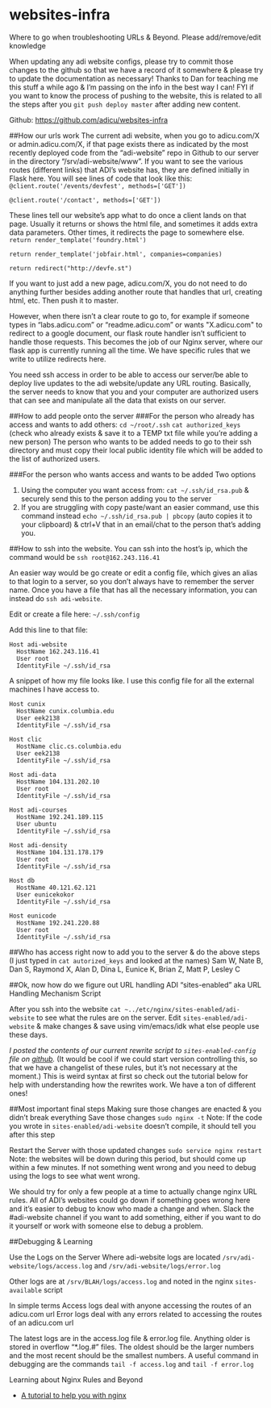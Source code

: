 # websites-infra
Where to go when troubleshooting URLs &amp; Beyond. Please add/remove/edit knowledge

When updating any adi website configs, please try to commit those changes to the github so that we have a record of it somewhere & please try to update the documentation as necessary! Thanks to Dan for teaching me this stuff a while ago & I’m passing on the info in the best way I can! FYI if you want to know the process of pushing to the website, this is related to all the steps after you `git push deploy master` after adding new content.

Github: https://github.com/adicu/websites-infra


##How our urls work
The current adi website, when you go to adicu.com/X or admin.adicu.com/X, if that page exists there as indicated by the most recently deployed code from the “adi-website” repo in Github to our server in the directory “/srv/adi-website/www”. If you want to see the various routes (different links) that ADI’s website has, they are defined initially in Flask here. You will see lines of code that look like this:
`@client.route('/events/devfest', methods=['GET'])`

`@client.route('/contact', methods=['GET'])`

These lines tell our website’s app what to do once a client lands on that page. Usually it returns or shows the html file, and sometimes it adds extra data parameters. Other times, it redirects the page to somewhere else.
`return render_template('foundry.html')`

`return render_template('jobfair.html', companies=companies)`

`return redirect("http://devfe.st")`

If you want to just add a new page, adicu.com/X, you do not need to do anything further besides adding another route that handles that url, creating html, etc. Then push it to master.

However, when there isn’t a clear route to go to, for example if someone types in “labs.adicu.com” or “readme.adicu.com” or wants "X.adicu.com" to redirect to a google document, our flask route handler isn’t sufficient to handle those requests. This becomes the job of our Nginx server, where our flask app is currently running all the time. We have specific rules that we write to utilize redirects here.

You need ssh access in order to be able to access our server/be able to deploy live updates to the adi website/update any URL routing. Basically, the server needs to know that you and your computer are authorized users that can see and manipulate all the data that exists on our server.

##How to add people onto the server
###For the person who already has access and wants to add others:
`cd ~/root/.ssh`
`cat authorized_keys` (check who already exists & save it to a TEMP txt file while you’re adding a new person)
The person who wants to be added needs to go to their ssh directory and must copy their local public identity file which will be added to the list of authorized users.

###For the person who wants access and wants to be added
Two options
1. Using the computer you want access from:
`cat ~/.ssh/id_rsa.pub`  & securely send this to the person adding you to the server
2. If you are struggling with copy paste/want an easier command, use this command instead
`echo ~/.ssh/id_rsa.pub | pbcopy` (auto copies it to your clipboard) & ctrl+V that in an email/chat to the person that’s adding you.

##How to ssh into the website. 
You can ssh into the host’s ip, which the command would be `ssh root@162.243.116.41`

An easier way would be go create or edit a config file, which gives an alias to that login to a server, so you don’t always have to remember the server name. Once you have a file that has all the necessary information, you can instead do `ssh adi-website`.

Edit or create a file here: `~/.ssh/config`

Add this line to that file:
```
Host adi-website
  HostName 162.243.116.41
  User root
  IdentityFile ~/.ssh/id_rsa
```

A snippet of how my file looks like. I use this config file for all the external machines I have access to.

```
Host cunix
  HostName cunix.columbia.edu
  User eek2138
  IdentityFile ~/.ssh/id_rsa

Host clic
  HostName clic.cs.columbia.edu
  User eek2138
  IdentityFile ~/.ssh/id_rsa

Host adi-data
  HostName 104.131.202.10
  User root
  IdentityFile ~/.ssh/id_rsa

Host adi-courses
  HostName 192.241.189.115
  User ubuntu
  IdentityFile ~/.ssh/id_rsa

Host adi-density
  HostName 104.131.178.179
  User root
  IdentityFile ~/.ssh/id_rsa

Host db
  HostName 40.121.62.121
  User eunicekokor
  IdentityFile ~/.ssh/id_rsa

Host eunicode
  HostName 192.241.220.88
  User root
  IdentityFile ~/.ssh/id_rsa
```


##Who has access right now to add you to the server & do the above steps 
(I just typed in `cat autorized_keys` and looked at the names)
Sam W, Nate B, Dan S, Raymond X, Alan D, Dina L, Eunice K, Brian Z, Matt P, Lesley C

##Ok, now how do we figure out URL handling
ADI “sites-enabled” aka URL Handling Mechanism Script

After you ssh into the website
`cat ~../etc/nginx/sites-enabled/adi-website` to see what the rules are on the server. Edit `sites-enabled/adi-website` & make changes & save using vim/emacs/idk what else people use these days.

*I posted the contents of our current rewrite script to `sites-enabled-config` file on [github](https://github.com/adicu/websites-infra/blob/master/sites-available-config).* (It would be cool if we could start version controlling this, so that we have a changelist of these rules, but it’s not necessary at the moment.)
This is weird syntax at first so check out the tutorial below for help with understanding how the rewrites work. We have a ton of different ones! 

##Most important final steps
Making sure those changes are enacted & you didn’t break everything
Save those changes
`sudo nginx -t`
Note: If the code you wrote in `sites-enabled/adi-website` doesn’t compile, it should tell you after this step

Restart the Server with those updated changes
`sudo service nginx restart`
Note: the websites will be down during this period, but should come up within a few minutes. If not something went wrong and you need to debug using the logs to see what went wrong.


We should try for only a few people at a time to actually change nginx URL rules. All of ADI’s websites could go down if something goes wrong here and it’s easier to debug to know who made a change and when. Slack the #adi-website channel if you want to add something, either if you want to do it yourself or work with someone else to debug a problem.


##Debugging & Learning

Use the Logs on the Server
Where adi-website logs are located
`/srv/adi-website/logs/access.log` and `/srv/adi-website/logs/error.log`

Other logs are at `/srv/BLAH/logs/access.log` and noted in the nginx `sites-available` script

In simple terms
Access logs deal with anyone accessing the routes of an adicu.com url
Error logs deal with any errors related to accessing the routes of an adicu.com url

The latest logs are in the access.log file & error.log file. Anything older is stored in overflow “*.log.#” files. The oldest should be the larger numbers and the most recent should be the smallest numbers.
A useful command in debugging are the commands
`tail -f access.log` and `tail -f error.log`

Learning about Nginx Rules and Beyond
- [A tutorial to help you with nginx](https://www.nginx.com/blog/creating-nginx-rewrite-rules/)
